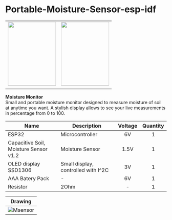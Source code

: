 # Portable-Moisture-Sensor-esp-idf  
  
  |   | |
| :----: | :----: |
| <img src="https://user-images.githubusercontent.com/89953755/181524351-fd84cd16-cf29-4650-8e52-432e5cb2e1c6.jpg" data-canonical-src="https://gyazo.com/eb5c5741b6a9a16c692170a41a49c858.png" width="150" height="200" /> | <img src="https://user-images.githubusercontent.com/89953755/181524184-49f88763-e7cf-437d-a23a-a674108215e5.jpg" data-canonical-src="https://gyazo.com/eb5c5741b6a9a16c692170a41a49c858.png" width="150" height="200" /> |
  |||  
    
 **Moisture Monitor**  
 Small and portable moisture monitor designed to measure moisture of soil at anytime you want. A stylish display allows to see your live measurements in percentage from 0 to 100.
      
| **Name** | **Description** | **Voltage** | **Quantity** |
|------|-------------|:-------:|:--------:|
| ESP32 | Microcontroller | 6V | 1 |
| Capacitive Soil, Moisture Sensor v1.2 | Moisture Sensor | 1.5V | 1 |
| OLED display SSD1306 | Small display, controlled with I^2C | 3V | 1 |
| AAA Batery Pack | - | 6V | 1 |  
| Resistor | 2Ohm | - | 1 |  
  
  | **Drawing** |
| :----: |
|![Msensor](https://user-images.githubusercontent.com/89953755/181564592-d8397dfb-5ece-47a6-8afd-e247d1b5d603.png) |
